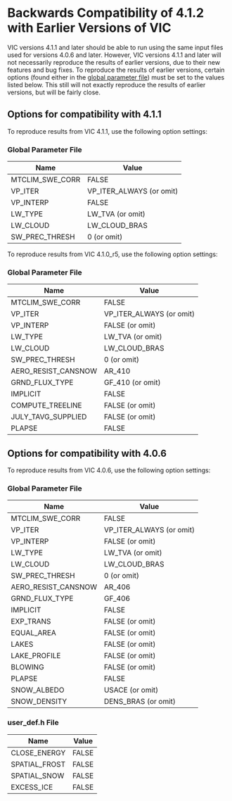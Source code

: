 # Backwards Compatibility of 4.1.2 with Earlier Versions of VIC

VIC versions 4.1.1 and later should be able to run using the same input files used for versions 4.0.6 and later. However, VIC versions 4.1.1 and later will not necessarily reproduce the results of earlier versions, due to their new features and bug fixes. To reproduce the results of earlier versions, certain options (found either in the [global parameter file](../Documentation/GlobalParam.md)) must be set to the values listed below. This still will not exactly reproduce the results of earlier versions, but will be fairly close.

## Options for compatibility with 4.1.1

To reproduce results from VIC 4.1.1, use the following option settings:

### Global Parameter File
| Name                      | Value                     |
|-----------------------    |-------------------------- |
| MTCLIM_SWE_CORR           | FALSE                     |
| VP_ITER                   | VP_ITER_ALWAYS (or omit)  |
| VP_INTERP                 | FALSE                     |
| LW_TYPE                   | LW_TVA (or omit)          |
| LW_CLOUD                  | LW_CLOUD_BRAS             |
| SW_PREC_THRESH            | 0 (or omit)               |

To reproduce results from VIC 4.1.0_r5, use the following option settings:

### Global Parameter File
| Name                  	| Value                    	|
|-----------------------	|--------------------------	|
| MTCLIM_SWE_CORR       	| FALSE                    	|
| VP_ITER               	| VP_ITER_ALWAYS (or omit) 	|
| VP_INTERP             	| FALSE (or omit)          	|
| LW_TYPE               	| LW_TVA (or omit)         	|
| LW_CLOUD              	| LW_CLOUD_BRAS            	|
| SW_PREC_THRESH        	| 0 (or omit)              	|
| AERO_RESIST_CANSNOW   	| AR_410                   	|
| GRND_FLUX_TYPE        	| GF_410 (or omit)         	|
| IMPLICIT              	| FALSE                    	|
| COMPUTE_TREELINE      	| FALSE (or omit)          	|
| JULY_TAVG_SUPPLIED    	| FALSE (or omit)          	|
| PLAPSE                	| FALSE                    	|

## Options for compatibility with 4.0.6

To reproduce results from VIC 4.0.6, use the following option settings:

### Global Parameter File
| Name                  	| Value                    	|
|-----------------------	|--------------------------	|
| MTCLIM_SWE_CORR       	| FALSE                    	|
| VP_ITER               	| VP_ITER_ALWAYS (or omit) 	|
| VP_INTERP             	| FALSE (or omit)          	|
| LW_TYPE               	| LW_TVA (or omit)         	|
| LW_CLOUD              	| LW_CLOUD_BRAS            	|
| SW_PREC_THRESH        	| 0 (or omit)              	|
| AERO_RESIST_CANSNOW   	| AR_406                   	|
| GRND_FLUX_TYPE        	| GF_406                   	|
| IMPLICIT              	| FALSE                    	|
| EXP_TRANS             	| FALSE (or omit)          	|
| EQUAL_AREA            	| FALSE (or omit)          	|
| LAKES                 	| FALSE (or omit)          	|
| LAKE_PROFILE          	| FALSE (or omit)          	|
| BLOWING               	| FALSE (or omit)          	|
| PLAPSE                	| FALSE                    	|
| SNOW_ALBEDO           	| USACE (or omit)          	|
| SNOW_DENSITY          	| DENS_BRAS (or omit)      	|

### user_def.h File
| Name                  	| Value                    	|
|-----------------------	|--------------------------	|
| CLOSE_ENERGY          	| FALSE                    	|
| SPATIAL_FROST         	| FALSE                    	|
| SPATIAL_SNOW          	| FALSE                    	|
| EXCESS_ICE            	| FALSE                    	|
